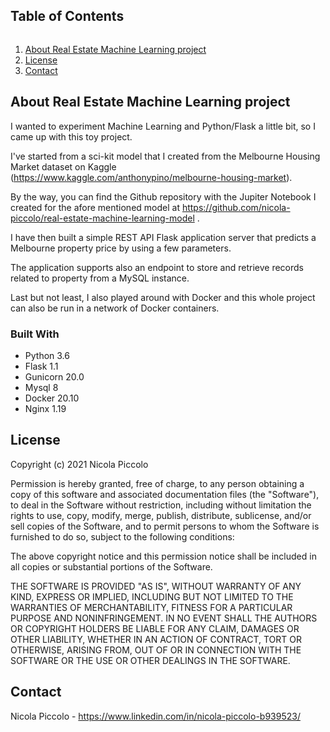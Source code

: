 <h2 style="display: inline-block">Table of Contents</h2>
<ol>
    <li><a href="#about-the-project">About Real Estate Machine Learning project</a></li>
    <li><a href="#license">License</a></li>
    <li><a href="#contact">Contact</a></li>
</ol>

## About Real Estate Machine Learning project

I wanted to experiment Machine Learning and Python/Flask a little bit, so I came up with this toy project.

I've started from a sci-kit model that I created from the Melbourne Housing Market dataset on Kaggle (https://www.kaggle.com/anthonypino/melbourne-housing-market).

By the way, you can find the Github repository with the Jupiter Notebook I created for the afore mentioned model at https://github.com/nicola-piccolo/real-estate-machine-learning-model .

I have then built a simple REST API Flask application server that predicts a Melbourne property price by using a few parameters.

The application supports also an endpoint to store and retrieve records related to property from a MySQL instance.

Last but not least, I also played around with Docker and this whole project can also be run in a network of Docker containers.

### Built With

* Python 3.6
* Flask 1.1
* Gunicorn 20.0
* Mysql 8
* Docker 20.10
* Nginx 1.19

## License

Copyright (c) 2021 Nicola Piccolo

Permission is hereby granted, free of charge, to any person obtaining a copy
of this software and associated documentation files (the "Software"), to deal
in the Software without restriction, including without limitation the rights
to use, copy, modify, merge, publish, distribute, sublicense, and/or sell
copies of the Software, and to permit persons to whom the Software is
furnished to do so, subject to the following conditions:

The above copyright notice and this permission notice shall be included in all
copies or substantial portions of the Software.

THE SOFTWARE IS PROVIDED "AS IS", WITHOUT WARRANTY OF ANY KIND, EXPRESS OR
IMPLIED, INCLUDING BUT NOT LIMITED TO THE WARRANTIES OF MERCHANTABILITY,
FITNESS FOR A PARTICULAR PURPOSE AND NONINFRINGEMENT. IN NO EVENT SHALL THE
AUTHORS OR COPYRIGHT HOLDERS BE LIABLE FOR ANY CLAIM, DAMAGES OR OTHER
LIABILITY, WHETHER IN AN ACTION OF CONTRACT, TORT OR OTHERWISE, ARISING FROM,
OUT OF OR IN CONNECTION WITH THE SOFTWARE OR THE USE OR OTHER DEALINGS IN THE
SOFTWARE.

## Contact

Nicola Piccolo - https://www.linkedin.com/in/nicola-piccolo-b939523/